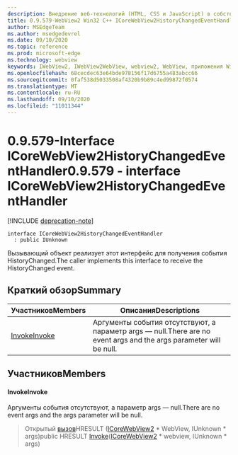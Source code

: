 ```yaml
---
description: Внедрение веб-технологий (HTML, CSS и JavaScript) в собственные приложения с помощью элемента управления Microsoft Edge WebView2
title: 0.9.579-WebView2 Win32 C++ ICoreWebView2HistoryChangedEventHandler
author: MSEdgeTeam
ms.author: msedgedevrel
ms.date: 09/10/2020
ms.topic: reference
ms.prod: microsoft-edge
ms.technology: webview
keywords: IWebView2, IWebView2WebView, webview2, WebView, приложения Win32, Win32, EDGE, ICoreWebView2, ICoreWebView2Controller, управление браузером, EDGE HTML, ICoreWebView2HistoryChangedEventHandler
ms.openlocfilehash: 68cecdec63e64bde978156f17d6755a483abcc66
ms.sourcegitcommit: 0faf538d5033508af4320b9b89c4ed99872f0574
ms.translationtype: MT
ms.contentlocale: ru-RU
ms.lasthandoff: 09/10/2020
ms.locfileid: "11011344"
---
```

# <span data-ttu-id="dddab-104">0.9.579-Interface ICoreWebView2HistoryChangedEventHandler</span><span class="sxs-lookup"><span data-stu-id="dddab-104">0.9.579 - interface ICoreWebView2HistoryChangedEventHandler</span></span> 

[!INCLUDE [deprecation-note](../../includes/deprecation-note.md)]

```
interface ICoreWebView2HistoryChangedEventHandler
  : public IUnknown
```

<span data-ttu-id="dddab-105">Вызывающий объект реализует этот интерфейс для получения события HistoryChanged.</span><span class="sxs-lookup"><span data-stu-id="dddab-105">The caller implements this interface to receive the HistoryChanged event.</span></span>

## <span data-ttu-id="dddab-106">Краткий обзор</span><span class="sxs-lookup"><span data-stu-id="dddab-106">Summary</span></span>

 <span data-ttu-id="dddab-107">Участников</span><span class="sxs-lookup"><span data-stu-id="dddab-107">Members</span></span>                        | <span data-ttu-id="dddab-108">Описания</span><span class="sxs-lookup"><span data-stu-id="dddab-108">Descriptions</span></span>
--------------------------------|---------------------------------------------
[<span data-ttu-id="dddab-109">Invoke</span><span class="sxs-lookup"><span data-stu-id="dddab-109">Invoke</span></span>](#invoke) | <span data-ttu-id="dddab-110">Аргументы события отсутствуют, а параметр args — null.</span><span class="sxs-lookup"><span data-stu-id="dddab-110">There are no event args and the args parameter will be null.</span></span>

## <span data-ttu-id="dddab-111">Участников</span><span class="sxs-lookup"><span data-stu-id="dddab-111">Members</span></span>

#### <span data-ttu-id="dddab-112">Invoke</span><span class="sxs-lookup"><span data-stu-id="dddab-112">Invoke</span></span> 

<span data-ttu-id="dddab-113">Аргументы события отсутствуют, а параметр args — null.</span><span class="sxs-lookup"><span data-stu-id="dddab-113">There are no event args and the args parameter will be null.</span></span>

> <span data-ttu-id="dddab-114">Открытый [вызов](#invoke)HRESULT ([ICoreWebView2](icorewebview2.md) \* WebView, IUnknown \* args)</span><span class="sxs-lookup"><span data-stu-id="dddab-114">public HRESULT [Invoke](#invoke)([ICoreWebView2](icorewebview2.md) \* webview, IUnknown \* args)</span></span>


